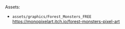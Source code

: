 Assets:

* `assets/graphics/Forest_Monsters_FREE`
  https://monopixelart.itch.io/forest-monsters-pixel-art


  

